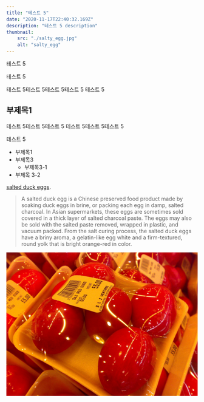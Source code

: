 ```yaml
---
title: "테스트 5"
date: "2020-11-17T22:40:32.169Z"
description: "테스트 5 description"
thumbnail:
    src: "./salty_egg.jpg"
    alt: "salty_egg"
---
```


 테스트 5
 
 테스트 5
 
 테스트 5테스트 5테스트 5테스트 5
 테스트 5
## 부제목1

테스트 5테스트 5테스트 5
테스트 5테스트 5테스트 5




테스트 5




- 부제목1
- 부제목3
  - 부제목3-1
- 부제목 3-2

[salted duck eggs](https://en.wikipedia.org/wiki/Salted_duck_egg).

> A salted duck egg is a Chinese preserved food product made by soaking duck
> eggs in brine, or packing each egg in damp, salted charcoal. In Asian
> supermarkets, these eggs are sometimes sold covered in a thick layer of salted
> charcoal paste. The eggs may also be sold with the salted paste removed,
> wrapped in plastic, and vacuum packed. From the salt curing process, the
> salted duck eggs have a briny aroma, a gelatin-like egg white and a
> firm-textured, round yolk that is bright orange-red in color.

![Chinese Salty Egg](./salty_egg.jpg)